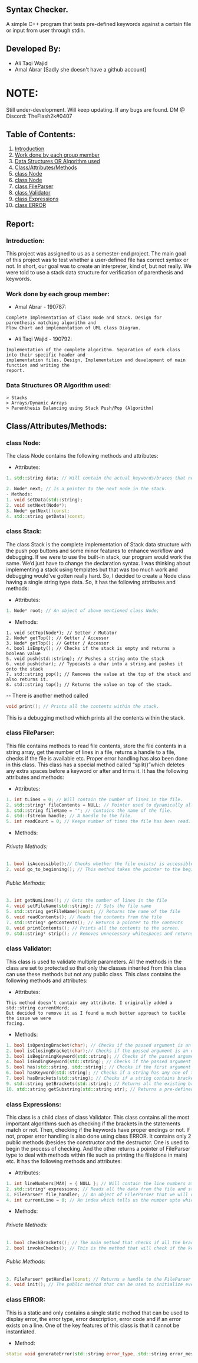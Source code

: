 ## Syntax Checker.
A simple C++ program that tests pre-defined keywords against a certain file or input from user through stdin. 

## Developed By:
- Ali Taqi Wajid
- Amal Abrar     [Sadly she doesn't have a github account]

# NOTE:
Still under-development. Will keep updating. If any bugs are found. DM @ Discord: TheFlash2k#0407

## Table of Contents:
1. [Introduction](https://github.com/TheFlash2k/SyntaxChecker#Introduction)
2. [Work done by each group member](https://github.com/TheFlash2k/SyntaxChecker#Work-done-by-each-group-member)
3. [Data Structures OR Algorithm used](https://github.com/TheFlash2k/SyntaxChecker#data-structures-or-algorithm-used)
4. [Class/Attributes/Methods](https://github.com/TheFlash2k/SyntaxChecker#data-structures-or-algorithm-used#classattributesmethods)
5. [class Node](https://github.com/TheFlash2k/SyntaxChecker#data-structures-or-algorithm-used#class-node)
6. [class Node](https://github.com/TheFlash2k/SyntaxChecker#data-structures-or-algorithm-used#class-stack)
7. [class FileParser](https://github.com/TheFlash2k/SyntaxChecker#data-structures-or-algorithm-used#class-fileparser)
8. [class Validator](https://github.com/TheFlash2k/SyntaxChecker#data-structures-or-algorithm-used#class-validator)
8. [class Expressions](https://github.com/TheFlash2k/SyntaxChecker#data-structures-or-algorithm-used#class-expressions)
10. [class ERROR](https://github.com/TheFlash2k/SyntaxChecker#data-structures-or-algorithm-used#class-ERROR)

## Report:
### Introduction:
This project was assigned to us as a semester-end project. The main goal of this project was to test whether a user-defined file has correct syntax or not. In short, our goal was to create an interpreter, kind of, but not really. We were told to use a stack data structure for verification of parenthesis and keywords.
### Work done by each group member:
- Amal Abrar - 190787:
```
Complete Implementation of Class Node and Stack. Design for parenthesis matching algorithm and
Flow Chart and implementation of UML class Diagram.
```
- Ali Taqi Wajid - 190792:
```
Implementation of the complete algorithm. Separation of each class into their specific header and
implementation files. Design, Implementation and development of main function and writing the
report.
```
### Data Structures OR Algorithm used:
```
> Stacks
> Arrays/Dynamic Arrays
> Parenthesis Balancing using Stack Push/Pop (Algorithm)
```
## Class/Attributes/Methods:
### class Node:
The class Node contains the following methods and attributes:
- Attributes:
```cpp
1. std::string data; // Will contain the actual keywords/braces that need to be verified.

2. Node* next; // Is a pointer to the next node in the stack.
- Methods:
1. void setData(std::string);
2. void setNext(Node*);
3. Node* getNext()const;
4. std::string getData()const;
```
### class Stack:
The class Stack is the complete implementation of Stack data structure with the push pop buttons and some minor features to enhance workflow and debugging. If we were to use the built-in stack, our program would work the same. We’d just have to change the declaration syntax. I was thinking about implementing a stack using templates but that was too much work and debugging would’ve gotten really hard. So, I decided to create a Node class having a single string type data. So, it has the following attributes and methods:
- Attributes:
```cpp
1. Node* root; // An object of above mentioned class Node;
```
- Methods:
```
1. void setTop(Node*); // Setter / Mutator
2. Node* getTop(); // Getter / Accessor
3. Node* getTop(); // Getter / Accessor
4. bool isEmpty(); // Checks if the stack is empty and returns a boolean value
5. void push(std::string); // Pushes a string onto the stack
6. void push(char); // Typecasts a char into a string and pushes it onto the stack
7. std::string pop(); // Removes the value at the top of the stack and also returns it.
8. std::string top(); // Returns the value on top of the stack.
```
-- There is another method called
```cpp
void print(); // Prints all the contents within the stack.
```
This is a debugging method which prints all the contents within the stack.

### class FileParser:
This file contains methods to read file contents, store the file contents in a string array, get the number of lines in a file, returns a handle to a file, checks if the file is available etc. Proper error handling has also been done in this class. This class has a special method called “split()”which deletes any extra spaces before a keyword or after and trims it. It has the following attributes and methods:
- Attributes:
```cpp
1. int tLines = 0; // Will contain the number of lines in the file.
2. std::string* fileContents = NULL; // Pointer used to dynamically allocate an array later.
3. std::string fileName = ""; // Contains the name of the file.
4. std::fstream handle; // A handle to the file.
5. int readCount = 0; // Keeps number of times the file has been read. This helps in getContents() method.
```
- Methods:
###### Private Methods:
```cpp
1. bool isAccessible();// Checks whether the file exists/ is accessible or not
2. void go_to_beginning(); // This method takes the pointer to the beginning of the file.as
```
###### Public Methods:
```cpp
3. int getNumLines(); // Gets the number of lines in the file
4. void setFileName(std::string); // Sets the file name
5. std::string getFileName()const; // Returns the name of the file
6. void readContents(); // Reads the contents from the file
7. std::string* getContents(); // Returns a pointer to the contents
8. void printContents(); // Prints all the contents to the screen.
9. std::string* strip(); // Removes unnecessary whitespaces and returns a pointer
```
### class Validator:
This class is used to validate multiple parameters. All the methods in the class are set to protected so that only the classes inherited from this class can use these methods but not any public class. This class contains the following methods and attributes:
- Attributes:
```
This method doesn’t contain any attribute. I originally added a std::string currentWord;
But decided to remove it as I found a much better approach to tackle the issue we were
facing.
```
- Methods:
```cpp
1. bool isOpeningBracket(char); // Checks if the passed argument is an opening bracket.
2. bool isClosingBracket(char);// Checks if the passed argument is an closing bracket.
3. bool isBeginningKeyword(std::string); // Checks if the passed argument contains a beginning keyword.
4. bool isEndingKeyword(std::string); // Checks if the passed argument contains an ending keyword.
5. bool has(std::string, std::string); // Checks if the first argument contains a string equivalent to the second argument.
6. bool hasKeyword(std::string); // Checks if a string has any one of the predefined keywords
7. bool hasBrackets(std::string); // Checks if a string contains brackets. 8) std::string getBrackets(std::string*, int); // Takes two arguements, one is the string array and the other is the size of that array and returns all the braces as a single string.
9. std::string getBrackets(std::string); // Returns all the existing braces within a single string as a string.
10. std::string getSubstring(std::string str); // Returns a pre-defined keyword existing in the passed argument.
```
### class Expressions:
This class is a child class of class Validator. This class contains all the most important algorithms such as checking if the brackets in the statements match or not. Then, checking if the keywords have proper endings or not. If not, proper error handling is also done using class ERROR. It contains only 2 public methods (besides the constructor and the destructor. One is used to begin the process of  checking. And the other returns a pointer of FileParser type to deal with methods within file such as printing the file(done in main) etc. It has the following methods and attributes:
- Attributes:
```cpp
1. int lineNumbers[MAX] = { NULL }; // Will contain the line numbers at which certain data exists.
2. std::string* expressions; // Reads all the data from the file and stores into this pointer.
3. FileParser* file_handler; // An object of FilerParser that we will dynamically allocate with the fileName later on.
4. int currentLine = 0; // An index which tells us the number upto which lineNumbers array has been filled.
```
- Methods:
###### Private Methods:
```cpp
1. bool checkBrackets(); // The main method that checks if all the brackets are balanced.
2. bool invokeChecks(); // This is the method that will check if the keywords are balanced, if not, will throw proper errors.
```
###### Public Methods:
```cpp
3. FileParser* getHandle()const; // Returns a handle to the FileParser class.
4. void init(); // The public method that can be used to initialize everything check.
```
### class ERROR:
This is a static and only contains a single static method that can be used to display error, the error
type, error description, error code and if an error exists on a line. One of the key features of this
class is that it cannot be instantiated.
- Method:
```cpp
static void generateError(std::string error_type, std::string error_message, int error_code, int line_number = 0);
```
